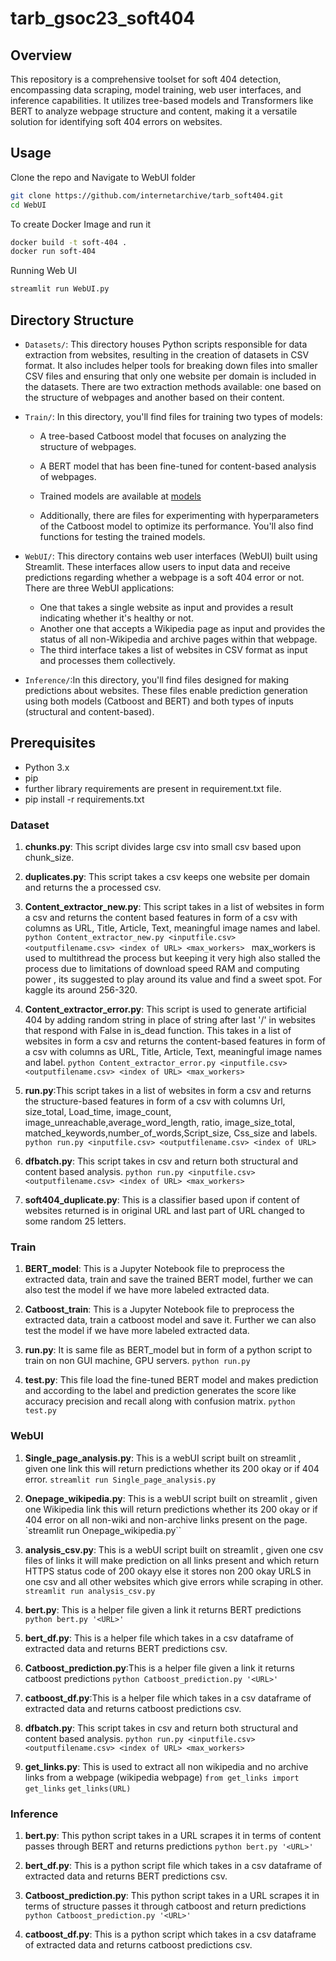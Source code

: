 # tarb_gsoc23_soft404
  

## Overview
This repository is a comprehensive toolset for soft 404 detection, encompassing data scraping, model training, web user interfaces, and inference capabilities. It utilizes tree-based models and Transformers like BERT to analyze webpage structure and content, making it a versatile solution for identifying soft 404 errors on websites.

## Usage

Clone the repo and Navigate to WebUI folder 

```sh
git clone https://github.com/internetarchive/tarb_soft404.git
cd WebUI
```
To create Docker Image  and run it

```sh
docker build -t soft-404 .
docker run soft-404
```
Running Web UI
```sh
streamlit run WebUI.py
```

## Directory Structure

  

-  `Datasets/`: This directory houses Python scripts responsible for data extraction from websites, resulting in the creation of datasets in CSV format. It also includes helper tools for breaking down files into smaller CSV files and ensuring that only one website per domain is included in the datasets. There are two extraction methods available: one based on the structure of webpages and another based on their content.

-  `Train/`: In this directory, you'll find files for training two types of models:

	-   A tree-based Catboost model that focuses on analyzing the structure of webpages.
	-   A BERT model that has been fine-tuned for content-based analysis of webpages.
 	-   Trained models are available at [models](https://iitk-my.sharepoint.com/:f:/g/personal/pranjalb21_iitk_ac_in/EnlZgXy26hxCl8nZMSWDuVoBud1FE8_RdbJBsWW89C_aXQ?e=pRdcvX)
 	   		
	- Additionally, there are files for experimenting with hyperparameters of the Catboost model to optimize its performance. You'll also find functions for testing the trained models.
 	

-  `WebUI/`: This directory contains web user interfaces (WebUI) built using Streamlit. These interfaces allow users to input data and receive predictions regarding whether a webpage is a soft 404 error or not. There are three WebUI applications:

	-   One that takes a single website as input and provides a result indicating whether it's healthy or not.
	-   Another one that accepts a Wikipedia page as input and provides the status of all non-Wikipedia and archive pages within that webpage.
	-   The third interface takes a list of websites in CSV format as input and processes them collectively.
 
-  `Inference/`:In this directory, you'll find files designed for making predictions about websites. These files enable prediction generation using both models (Catboost and BERT) and both types of inputs (structural and content-based).
  

## Prerequisites
- Python 3.x
- pip
- further library requirements are present in requirement.txt file.
- pip install -r requirements.txt



### Dataset
1. **chunks.py**: This script divides large csv into small csv based upon chunk_size.

2. **duplicates.py**: This script takes a csv keeps one website per domain and returns the a processed csv.

3. **Content_extractor_new.py**: This script takes in a list of websites in form a csv and returns the content based features in form of a csv with columns as URL, Title, Article, Text, meaningful image names and label. 
 `python Content_extractor_new.py <inputfile.csv> <outputfilename.csv> <index of URL> <max_workers> `
 max_workers is used to multithread the process but keeping it very high also stalled the process due to limitations of download speed RAM and computing power , its suggested to play around its value and find a sweet spot. For kaggle its around 256-320.

4. **Content_extractor_error.py**: This script is used to generate artificial 404 by adding random string in place of string after last '/' in websites that respond with False in is_dead function. This takes in a list of websites in form a csv and returns the content-based features in form of a csv with columns as URL, Title, Article, Text, meaningful image names and label. 
 `python Content_extractor_error.py <inputfile.csv> <outputfilename.csv> <index of URL> <max_workers> `

5. **run.py**:This script takes in a list of websites in form a csv and returns the structure-based features in form of a csv with columns Url, size_total, Load_time, image_count, image_unreachable,average_word_length, ratio,  image_size_total, matched_keywords,number_of_words,Script_size, Css_size and labels. 
`python run.py <inputfile.csv> <outputfilename.csv> <index of URL>`

6. **dfbatch.py**: This script takes in csv and return both structural and content based analysis.
 `python run.py <inputfile.csv> <outputfilename.csv> <index of URL> <max_workers> `

7. **soft404_duplicate.py**: This is a classifier based upon if content of websites returned is in original URL and last part of URL changed to some random 25 letters.

### Train
1. **BERT_model**: This is a Jupyter Notebook file to preprocess the extracted data, train and save the trained BERT model, further we can also test the model if we have more labeled extracted data.

2. **Catboost_train**: This is a Jupyter Notebook file to preprocess the extracted data, train a catboost model and save it. Further we can also test the model if we have more labeled extracted data.

3. **run.py**: It is same file as BERT_model but in form of a python script to train on non GUI machine, GPU servers.
   `python run.py`

4. **test.py**: This file load the fine-tuned BERT model and makes prediction and according to the label and prediction generates the score like accuracy precision and recall along with confusion matrix.
   `python test.py`

### WebUI
1. **Single_page_analysis.py**: This is a webUI script built on streamlit , given one link this will return predictions whether its 200 okay or if 404 error.
 `streamlit run Single_page_analysis.py`
2. **Onepage_wikipedia.py**: This is a webUI script built on streamlit , given one Wikipedia link this will return predictions whether its 200 okay or if 404 error on all non-wiki and non-archive links present on the page.
  `streamlit run Onepage_wikipedia.py``
3. **analysis_csv.py**: This is a webUI script built on streamlit , given one csv files of links it will make prediction on all links present and which return HTTPS status code of 200 okayy else it stores non 200 okay URLS in one csv and all other websites which give errors while scraping in other.
  `streamlit run analysis_csv.py`

4. **bert.py**: This is a helper file given a link it returns BERT predictions
   `python bert.py '<URL>'`
5. **bert_df.py**: This is a helper file which takes in a csv dataframe of extracted data and returns BERT predictions csv.
6. **Catboost_prediction.py**:This is a helper file given a link it returns catboost predictions
  `python Catboost_prediction.py '<URL>'`
8. **catboost_df.py**:This is a helper file which takes in a csv dataframe of extracted data and returns catboost predictions csv.
9.  **dfbatch.py**: This script takes in csv and return both structural and content based analysis.
 `python run.py <inputfile.csv> <outputfilename.csv> <index of URL> <max_workers> `

10. **get_links.py**: This is used to extract all non wikipedia and no archive links from a webpage (wikipedia webpage)
 `from get_links import get_links` `get_links(URL)` 

### Inference
1. **bert.py**: This python script takes in a URL scrapes it in terms of content passes through BERT  and returns predictions `python bert.py '<URL>'`

2. **bert_df.py**: This is a python script file which takes in a csv dataframe of extracted data and returns BERT predictions csv.

3. **Catboost_prediction.py**: This python script takes in a URL scrapes it in terms of structure passes it through catboost  and return predictions `python Catboost_prediction.py '<URL>'`

4. **catboost_df.py**: This is a python script which takes in a csv dataframe of extracted data and returns catboost predictions csv.
